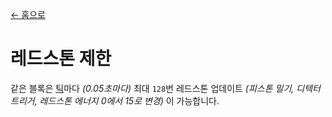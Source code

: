 [← 홈으로](../)
# 레드스톤 제한

같은 블록은 [틱](https://minecraft.fandom.com/ko/wiki/틱)마다 _(0.05초마다)_ 최대 `128`번 레드스톤 업데이트 _(피스톤 밀기, 디텍터 트리거, 레드스톤 에너지 0에서 15로 변경)_ 이 가능합니다.